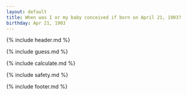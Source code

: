 ```yaml
---
layout: default
title: When was I or my baby conceived if born on April 21, 1903?
birthday: Apr 21, 1903
---
```


{% include header.md %}

{% include guess.md %}

{% include calculate.md %}

{% include safety.md %}

{% include footer.md %}



